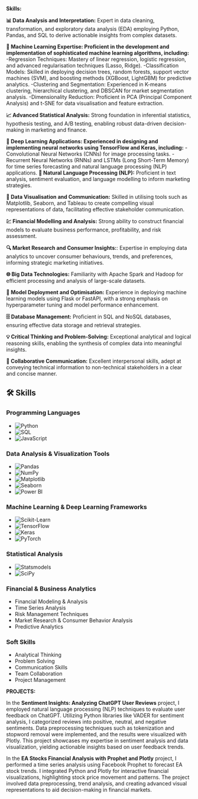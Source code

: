 **Skills:**

**📊 Data Analysis and Interpretation:** Expert in data cleaning, transformation, and exploratory data analysis (EDA) employing Python, Pandas, and SQL to derive actionable insights from complex datasets.

**🤖 Machine Learning Expertise: Proficient in the development and implementation of sophisticated machine learning algorithms, including:**
-Regression Techniques: Mastery of linear regression, logistic regression, and advanced regularisation techniques (Lasso, Ridge).
-Classification Models: Skilled in deploying decision trees, random forests, support vector machines (SVM), and boosting methods (XGBoost, LightGBM) for predictive analytics.
-Clustering and Segmentation: Experienced in K-means clustering, hierarchical clustering, and DBSCAN for market segmentation analysis.
-Dimensionality Reduction: Proficient in PCA (Principal Component Analysis) and t-SNE for data visualisation and feature extraction.

**📈 Advanced Statistical Analysis:** Strong foundation in inferential statistics, hypothesis testing, and A/B testing, enabling robust data-driven decision-making in marketing and finance.

**🧠 Deep Learning Applications: Experienced in designing and implementing neural networks using TensorFlow and Keras, including:**
-Convolutional Neural Networks (CNNs) for image processing tasks.
-Recurrent Neural Networks (RNNs) and LSTMs (Long Short-Term Memory) for time series forecasting and natural language processing (NLP) applications.
**📝 Natural Language Processing (NLP):** Proficient in text analysis, sentiment evaluation, and language modelling to inform marketing strategies.

**🎨 Data Visualisation and Communication:** Skilled in utilising tools such as Matplotlib, Seaborn, and Tableau to create compelling visual representations of data, facilitating effective stakeholder communication.

**💹 Financial Modelling and Analysis:** Strong ability to construct financial models to evaluate business performance, profitability, and risk assessment.

**🔍 Market Research and Consumer Insights:**: Expertise in employing data analytics to uncover consumer behaviours, trends, and preferences, informing strategic marketing initiatives.

**🌐 Big Data Technologies:** Familiarity with Apache Spark and Hadoop for efficient processing and analysis of large-scale datasets.

**🚀 Model Deployment and Optimisation:** Experience in deploying machine learning models using Flask or FastAPI, with a strong emphasis on hyperparameter tuning and model performance enhancement.

**🗄️ Database Management:** Proficient in SQL and NoSQL databases, ensuring effective data storage and retrieval strategies.

**💡 Critical Thinking and Problem-Solving:** Exceptional analytical and logical reasoning skills, enabling the synthesis of complex data into meaningful insights.

**🤝 Collaborative Communication:** Excellent interpersonal skills, adept at conveying technical information to non-technical stakeholders in a clear and concise manner.

## 🛠️ Skills

### **Programming Languages**
- ![Python](https://img.shields.io/badge/Python-3.8-brightgreen)
- ![SQL](https://img.shields.io/badge/SQL-PostgreSQL-orange)
- ![JavaScript](https://img.shields.io/badge/JavaScript-ES6-yellow)

### **Data Analysis & Visualization Tools**
- ![Pandas](https://img.shields.io/badge/Pandas-1.3.3-orange)
- ![NumPy](https://img.shields.io/badge/NumPy-1.21.2-red)
- ![Matplotlib](https://img.shields.io/badge/Matplotlib-3.4.3-blue)
- ![Seaborn](https://img.shields.io/badge/Seaborn-0.11.2-pink)
- ![Power BI](https://img.shields.io/badge/Power%20BI-2.93.903.0-orange)

### **Machine Learning & Deep Learning Frameworks**
- ![Scikit-Learn](https://img.shields.io/badge/Scikit--Learn-0.24.2-yellow)
- ![TensorFlow](https://img.shields.io/badge/TensorFlow-2.6.0-lightblue)
- ![Keras](https://img.shields.io/badge/Keras-2.6.0-orange)
- ![PyTorch](https://img.shields.io/badge/PyTorch-1.9.0-red)

### **Statistical Analysis**
- ![Statsmodels](https://img.shields.io/badge/Statsmodels-0.12.2-blue)
- ![SciPy](https://img.shields.io/badge/SciPy-1.7.1-orange)

### **Financial & Business Analytics**
- Financial Modeling & Analysis
- Time Series Analysis
- Risk Management Techniques
- Market Research & Consumer Behavior Analysis
- Predictive Analytics

### **Soft Skills**
- Analytical Thinking
- Problem Solving
- Communication Skills
- Team Collaboration
- Project Management


**PROJECTS:**

In the **Sentiment Insights: Analyzing ChatGPT User Reviews** project, I employed natural language processing (NLP) techniques to evaluate user feedback on ChatGPT. Utilizing Python libraries like VADER for sentiment analysis, I categorized reviews into positive, neutral, and negative sentiments. Data preprocessing techniques such as tokenization and stopword removal were implemented, and the results were visualized with Plotly. This project showcases my expertise in sentiment analysis and data visualization, yielding actionable insights based on user feedback trends.

In the **EA Stocks Financial Analysis with Prophet and Plotly** project, I performed a time series analysis using Facebook Prophet to forecast EA stock trends. I integrated Python and Plotly for interactive financial visualizations, highlighting stock price movement and patterns. The project involved data preprocessing, trend analysis, and creating advanced visual representations to aid decision-making in financial markets.
